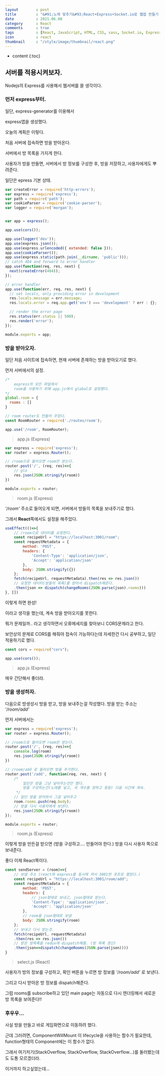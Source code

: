 ```yaml
---
layout        : post
title         : "&#91;노래 맞추기&#93;React+Express+Socket.io로 웹앱 만들기 7일차"
date          : 2021.06.08
category      : React
comments      : true
tags          : [React, JavaScript, HTML, CSS, sass, Socket.io, Express, NodeJS]
icon          : react
thumbnail     : "/style/image/thumbnail/react.png"
---
```


* content
{:toc}

## 서버를 적용시켜보자.

Nodejs의 Express를 사용해서 웹서버를 쓸 생각이다.

### 먼저 express부터.

일단, express-generator를 이용해서 

express앱을 생성했다. 

오늘의 계획은 이렇다.

처음 서버에 접속하면 방을 받아온다.

서버에서 방 목록을 가지게 한다.

사용자가 방을 만들면, 서버에서 방 정보를 구성한 후,
방을 저장하고, 사용자에게도 뿌려준다.


일단은 epress 기본 상태.
```javascript
var createError = require('http-errors');
var express = require('express');
var path = require('path');
var cookieParser = require('cookie-parser');
var logger = require('morgan');


var app = express();

app.use(cors());

app.use(logger('dev'));
app.use(express.json());
app.use(express.urlencoded({ extended: false }));
app.use(cookieParser());
app.use(express.static(path.join(__dirname, 'public')));
// catch 404 and forward to error handler
app.use(function(req, res, next) {
  next(createError(404));
});

// error handler
app.use(function(err, req, res, next) {
  // set locals, only providing error in development
  res.locals.message = err.message;
  res.locals.error = req.app.get('env') === 'development' ? err : {};

  // render the error page
  res.status(err.status || 500);
  res.render('error');
});

module.exports = app;
```

### 방을 받아오자.

일단 처음 사이트에 접속하면, 
현재 서버에 존재하는 방을 받아오기로 했다.

먼저 서버에서의 설정.

```javascript
/*
    express의 모든 파일에서 
    room을 사용하기 위해 app.js에서 global로 설정했다.
*/
global.room = {
  rooms : []
}

// room router도 만들어 주었다.
const RoomRouter = require('./routes/room');

app.use('/room', RoomRouter);
```
> app.js (Express)


```javascript
var express = require('express');
var router = express.Router();

// /room으로 들어오면 room만 받는다.
router.post('/', (req, res)=>{
    // glo
    res.json(JSON.stringify(room))
})

module.exports = router;
```
> room.js (Express)

_'/room'_ 주소로 들어오게 되면, 서버에서
방들의 목록을 보내주기로 했다.

그래서 **React**쪽에서도 설정을 해주었다.

```jsx
useEffect(()=>{
    // /room으로 데이터를 요청한다.
    const recipeUrl = "https://localhost:3001/room";
    const requestMetadata = {
        method: 'POST',
        headers: {
            'Content-Type': 'application/json',
            'Accept': 'application/json'
        },
        body: JSON.stringify({})
    };
    fetch(recipeUrl, requestMetadata).then(res => res.json())
    // 요청한 데이터(방들의 목록)를 받아서 dispatch해준다.
    .then(json => dispatch(changeRooms(JSON.parse(json).rooms)))
}, [])

```

이렇게 하면 완성!

이라고 생각을 했는데, 계속 방을 받아오지를 못한다. 

뭐가 문제일까.. 라고 생각하면서 오류메세지를 찾아보니
CORS문제라고 한다.

보안상의 문제로 CORS를 해줘야 접속이 가능하다는데
자세한건 다시 공부하고, 일단 적용하기로 했다.

```javascript
const cors = require("cors");

app.use(cors());
```
> app.js (Express)

매우 간단해서 좋더라.




### 방을 생성하자.

다음으로 방생성시 방을 받고, 방을 보내주는걸 작성했다.
방을 받는 주소는 _'/room/add'_

먼저 서버에서는

```javascript
var express = require('express');
var router = express.Router();

// /room으로 들어오면 room만 받는다.
router.post('/', (req, res)=>{
    console.log(room)
    res.json(JSON.stringify(room))
})

// /room/add 로 들어오면 방을 추가한다.
router.post('/add', function(req, res, next) {
    /*
        일단은 방을 그냥 넣어주는것만 했다.
        방을 구성하는건(노래를 넣고, 곡 개수를 정하고 등등) 다음 시간에 계속.
     */
    // 일단 방을 받아와서 그걸 넣어주고
    room.rooms.push(req.body);
    // 방을 다시 사용자에게 보낸다.
    res.json(JSON.stringify(room))
});

module.exports = router;
```
> room.js (Express)

이렇게 방을 만든걸 받으면
(방을 구성하고.... 만들어야 한다.)
방을 다시 사용자 쪽으로 보내준다.


좋다 이제 React쪽이다.

```jsx
const sendServer = (room)=>{
    // 보낼 주소 (react와 express를 동시에 켜서 3001번 포트로 열었다.)
    const recipeUrl = "https://localhost:3001/room/add";
    const requestMetadata = {
        method: 'POST',
        headers: {
            // json형태로 보내고, json형태로 받는다.
            'Content-Type': 'application/json',
            'Accept': 'application/json'
        },
        // room을 json형태로 보냄
        body: JSON.stringify(room)
    };
    // 보내고 다시 받는것.
    fetch(recipeUrl, requestMetadata)
    .then(res => res.json())
    // 받은 방목록을 redux에 dispatch해줌. (방 목록 갱신)
    .then(json=>dispatch(changeRooms(JSON.parse(json))))
}
```
> select.js (React)

사용자가 방의 정보를 구성하고, 확인 버튼을 누르면
방 정보를 _'/room/add'_ 로 보낸다.

그리고 다시 받아온 방 정보를 dispatch해준다.

그럼 rooms를 subscribe하고 있던 main page는 
자동으로 다시 렌더링해서 
새로운 방 목록을 보여준다!!

### 후우우...

사실 방을 만들고 바로 게임화면으로 이동하려 했다.

근데 그러려면, ComponentWillMount 이 lifecycle을 사용하는 함수가 필요한데,
function형태의 Component에는 이 함수가 없다.

그래서 여기저기(StackOverflow, StackOverflow, StackOverflow...)를 둘러봤는데도
도통 모르겠더라.

이거까지 하고싶었는데...